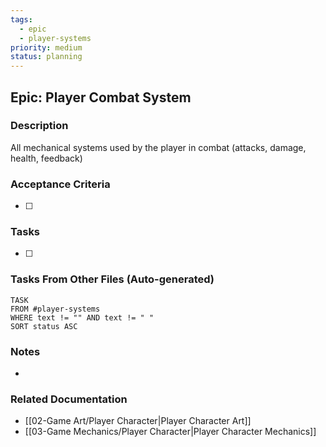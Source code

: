 ```yaml
---
tags:
  - epic
  - player-systems
priority: medium
status: planning
---
```

## Epic: Player Combat System

### Description
All mechanical systems used by the player in combat (attacks, damage, health, feedback)

### Acceptance Criteria
- [ ] 

### Tasks
- [ ] 

### Tasks From Other Files (Auto-generated)
```dataview
TASK 
FROM #player-systems  
WHERE text != "" AND text != " " 
SORT status ASC
```

### Notes
- 

### Related Documentation
- [[02-Game Art/Player Character|Player Character Art]]
- [[03-Game Mechanics/Player Character|Player Character Mechanics]]
